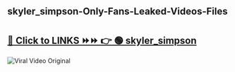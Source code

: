 
 ## skyler_simpson-Only-Fans-Leaked-Videos-Files

# <h2><a href="https://mediaupload.pro?skyler_simpson">🔗 Click to LINKS ⏩⏩ 👉 🟢 skyler_simpson </a></h2>

<a href="https://mediaupload.pro?skyler_simpson" rel="nofollow" data-target="animated-image.originalLink"><img src="https://i.ibb.co.com/xMMVF88/686577567.gif" alt="Viral Video Original" style="max-width: 100%; display: inline-block;" data-target="animated-image.originalImage"></a>